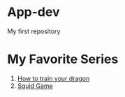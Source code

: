 # App-dev
My first repository
# My Favorite Series
1. [How to train your dragon](https://www.dreamworks.com/how-to-train-your-dragon)
2. [Squid Game](https://www.imdb.com/title/tt10919420/)
